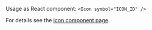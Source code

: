 Usage as React component: `<Icon symbol="ICON_ID" />`

For details see the [icon component page](/components/elements/Icon/).
